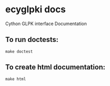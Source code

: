 ecyglpki docs
=============

Cython GLPK interface Documentation

To run doctests:
----------------

    make doctest

To create html documentation:
-----------------------------

    make html
